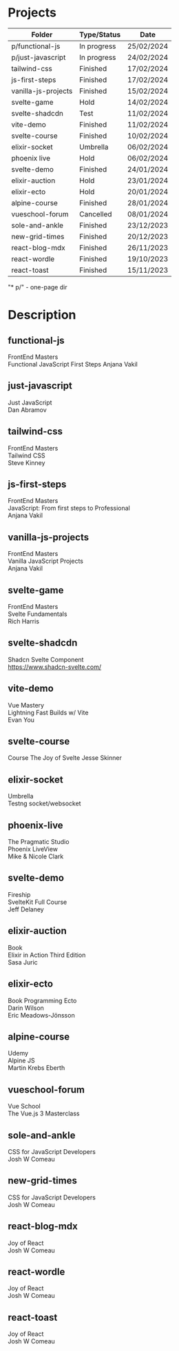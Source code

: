 # Projects

| Folder                 | Type/Status | Date       |
| ---------------------- | ----------- | ---------- |
| p/functional-js        | In progress | 25/02/2024 |
| p/just-javascript      | In progress | 24/02/2024 |
| tailwind-css           | Finished    | 17/02/2024 |
| js-first-steps         | Finished    | 17/02/2024 |
| vanilla-js-projects    | Finished    | 15/02/2024 |
| svelte-game            | Hold        | 14/02/2024 |
| svelte-shadcdn         | Test        | 11/02/2024 |
| vite-demo              | Finished    | 11/02/2024 |
| svelte-course          | Finished    | 10/02/2024 |
| elixir-socket          | Umbrella    | 06/02/2024 |
| phoenix live           | Hold        | 06/02/2024 |
| svelte-demo            | Finished    | 24/01/2024 |
| elixir-auction         | Hold        | 23/01/2024 |
| elixir-ecto            | Hold        | 20/01/2024 |
| alpine-course          | Finished    | 28/01/2024 |
| vueschool-forum        | Cancelled   | 08/01/2024 |
| sole-and-ankle         | Finished    | 23/12/2023 |
| new-grid-times         | Finished    | 20/12/2023 |
| react-blog-mdx         | Finished    | 26/11/2023 |
| react-wordle           | Finished    | 19/10/2023 |
| react-toast            | Finished    | 15/11/2023 |

"* p/" - one-page dir

# Description

## functional-js

FrontEnd Masters  
Functional JavaScript First Steps
Anjana Vakil

## just-javascript

Just JavaScript  
Dan Abramov

## tailwind-css

FrontEnd Masters  
Tailwind CSS  
Steve Kinney

## js-first-steps

FrontEnd Masters  
JavaScript: From first steps to Professional  
Anjana Vakil

## vanilla-js-projects

FrontEnd Masters  
Vanilla JavaScript Projects  
Anjana Vakil

## svelte-game

FrontEnd Masters  
Svelte Fundamentals  
Rich Harris

## svelte-shadcdn

Shadcn Svelte Component  
https://www.shadcn-svelte.com/

## vite-demo

Vue Mastery  
Lightning Fast Builds w/ Vite  
Evan You

## svelte-course

Course
The Joy of Svelte
Jesse Skinner

## elixir-socket

Umbrella  
Testng socket/websocket

## phoenix-live

The Pragmatic Studio  
Phoenix LiveView  
Mike & Nicole Clark

## svelte-demo

Fireship  
SvelteKit Full Course  
Jeff Delaney

## elixir-auction

Book  
Elixir in Action Third Edition  
Sasa Juric

## elixir-ecto

Book
Programming Ecto  
Darin Wilson  
Eric Meadows-Jönsson

## alpine-course

Udemy  
Alpine JS  
Martin Krebs Eberth

## vueschool-forum

Vue School  
The Vue.js 3 Masterclass

## sole-and-ankle

CSS for JavaScript Developers  
Josh W Comeau

## new-grid-times

CSS for JavaScript Developers  
Josh W Comeau

## react-blog-mdx

Joy of React  
Josh W Comeau

## react-wordle

Joy of React  
Josh W Comeau

## react-toast

Joy of React  
Josh W Comeau
